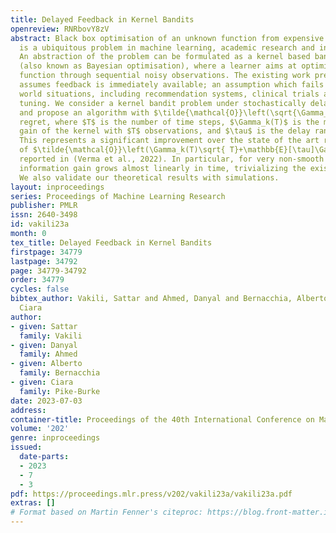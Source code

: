 ```yaml
---
title: Delayed Feedback in Kernel Bandits
openreview: RNRbovY8zV
abstract: Black box optimisation of an unknown function from expensive and noisy evaluations
  is a ubiquitous problem in machine learning, academic research and industrial production.
  An abstraction of the problem can be formulated as a kernel based bandit problem
  (also known as Bayesian optimisation), where a learner aims at optimising a kernelized
  function through sequential noisy observations. The existing work predominantly
  assumes feedback is immediately available; an assumption which fails in many real
  world situations, including recommendation systems, clinical trials and hyperparameter
  tuning. We consider a kernel bandit problem under stochastically delayed feedback,
  and propose an algorithm with $\tilde{\mathcal{O}}\left(\sqrt{\Gamma_k(T) T}+\mathbb{E}[\tau]\right)$
  regret, where $T$ is the number of time steps, $\Gamma_k(T)$ is the maximum information
  gain of the kernel with $T$ observations, and $\tau$ is the delay random variable.
  This represents a significant improvement over the state of the art regret bound
  of $\tilde{\mathcal{O}}\left(\Gamma_k(T)\sqrt{ T}+\mathbb{E}[\tau]\Gamma_k(T)\right)$
  reported in (Verma et al., 2022). In particular, for very non-smooth kernels, the
  information gain grows almost linearly in time, trivializing the existing results.
  We also validate our theoretical results with simulations.
layout: inproceedings
series: Proceedings of Machine Learning Research
publisher: PMLR
issn: 2640-3498
id: vakili23a
month: 0
tex_title: Delayed Feedback in Kernel Bandits
firstpage: 34779
lastpage: 34792
page: 34779-34792
order: 34779
cycles: false
bibtex_author: Vakili, Sattar and Ahmed, Danyal and Bernacchia, Alberto and Pike-Burke,
  Ciara
author:
- given: Sattar
  family: Vakili
- given: Danyal
  family: Ahmed
- given: Alberto
  family: Bernacchia
- given: Ciara
  family: Pike-Burke
date: 2023-07-03
address: 
container-title: Proceedings of the 40th International Conference on Machine Learning
volume: '202'
genre: inproceedings
issued:
  date-parts:
  - 2023
  - 7
  - 3
pdf: https://proceedings.mlr.press/v202/vakili23a/vakili23a.pdf
extras: []
# Format based on Martin Fenner's citeproc: https://blog.front-matter.io/posts/citeproc-yaml-for-bibliographies/
---
```

